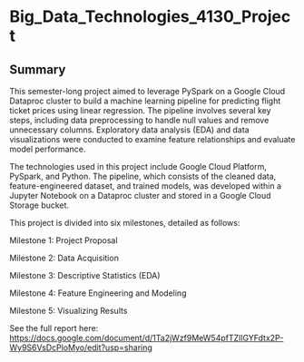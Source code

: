 # Big_Data_Technologies_4130_Project

## Summary
This semester-long project aimed to leverage PySpark on a Google Cloud Dataproc cluster to build a machine learning pipeline for predicting flight ticket prices using linear regression. The pipeline involves several key steps, including data preprocessing to handle null values and remove unnecessary columns. Exploratory data analysis (EDA) and data visualizations were conducted to examine feature relationships and evaluate model performance.

The technologies used in this project include Google Cloud Platform, PySpark, and Python. The pipeline, which consists of the cleaned data, feature-engineered dataset, and trained models, was developed within a Jupyter Notebook on a Dataproc cluster and stored in a Google Cloud Storage bucket.

This project is divided into six milestones, detailed as follows:

Milestone 1: Project Proposal  

Milestone 2: Data Acquisition  

Milestone 3: Descriptive Statistics (EDA)  

Milestone 4: Feature Engineering and Modeling  

Milestone 5: Visualizing Results  


See the full report here: https://docs.google.com/document/d/1Ta2jWzf9MeW54pfTZIlGYFdtx2P-Wy9S6VsDcPloMyo/edit?usp=sharing 

